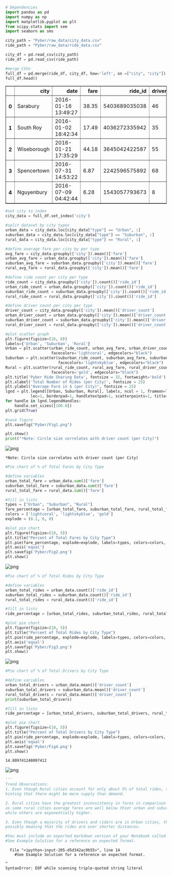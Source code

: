 

```python
# Dependencies
import pandas as pd
import numpy as np
import matplotlib.pyplot as plt
from scipy.stats import sem
import seaborn as sms

city_path = "Pyber/raw_data/city_data.csv"
ride_path = "Pyber/raw_data/ride_data.csv"

city_df = pd.read_csv(city_path)
ride_df = pd.read_csv(ride_path)
```


```python
#merge CSVs
full_df = pd.merge(ride_df, city_df, how='left', on =["city", "city"])
full_df.head()
```




<div>
<style scoped>
    .dataframe tbody tr th:only-of-type {
        vertical-align: middle;
    }

    .dataframe tbody tr th {
        vertical-align: top;
    }

    .dataframe thead th {
        text-align: right;
    }
</style>
<table border="1" class="dataframe">
  <thead>
    <tr style="text-align: right;">
      <th></th>
      <th>city</th>
      <th>date</th>
      <th>fare</th>
      <th>ride_id</th>
      <th>driver_count</th>
      <th>type</th>
    </tr>
  </thead>
  <tbody>
    <tr>
      <th>0</th>
      <td>Sarabury</td>
      <td>2016-01-16 13:49:27</td>
      <td>38.35</td>
      <td>5403689035038</td>
      <td>46</td>
      <td>Urban</td>
    </tr>
    <tr>
      <th>1</th>
      <td>South Roy</td>
      <td>2016-01-02 18:42:34</td>
      <td>17.49</td>
      <td>4036272335942</td>
      <td>35</td>
      <td>Urban</td>
    </tr>
    <tr>
      <th>2</th>
      <td>Wiseborough</td>
      <td>2016-01-21 17:35:29</td>
      <td>44.18</td>
      <td>3645042422587</td>
      <td>55</td>
      <td>Urban</td>
    </tr>
    <tr>
      <th>3</th>
      <td>Spencertown</td>
      <td>2016-07-31 14:53:22</td>
      <td>6.87</td>
      <td>2242596575892</td>
      <td>68</td>
      <td>Urban</td>
    </tr>
    <tr>
      <th>4</th>
      <td>Nguyenbury</td>
      <td>2016-07-09 04:42:44</td>
      <td>6.28</td>
      <td>1543057793673</td>
      <td>8</td>
      <td>Urban</td>
    </tr>
  </tbody>
</table>
</div>




```python
#set city to index
city_data = full_df.set_index('city')

#split dataset by city types
urban_data = city_data.loc[city_data["type"] == "Urban", :]
suburban_data = city_data.loc[city_data["type"] == "Suburban", :]
rural_data = city_data.loc[city_data["type"] == "Rural", :]

#define average fare per city by per type
avg_fare = city_data.groupby(['city']).mean()['fare']
urban_avg_fare = urban_data.groupby(['city']).mean()['fare']
suburban_avg_fare = suburban_data.groupby(['city']).mean()['fare']
rural_avg_fare = rural_data.groupby(['city']).mean()['fare']

#define ride count per city per type
ride_count = city_data.groupby(['city']).count()['ride_id']
urban_ride_count = urban_data.groupby(['city']).count()['ride_id']
suburban_ride_count = suburban_data.groupby(['city']).count()['ride_id']
rural_ride_count = rural_data.groupby(['city']).count()['ride_id']

#define driver count per city per type
driver_count = city_data.groupby(['city']).mean()['driver_count']
urban_driver_count = urban_data.groupby(['city']).mean()['driver_count']
suburban_driver_count = suburban_data.groupby(['city']).mean()['driver_count']
rural_driver_count = rural_data.groupby(['city']).mean()['driver_count']
```


```python
#plot scatter graph
plt.figure(figsize=(16, 8))
labels={'Urban', 'Suburban', 'Rural'}
Urban = plt.scatter(urban_ride_count, urban_avg_fare, urban_driver_count*40, alpha=0.5, 
                    facecolors='lightcoral', edgecolors="black")
Suburban = plt.scatter(suburban_ride_count, suburban_avg_fare, suburban_driver_count*40, alpha=0.9, 
                       facecolors='lightskyblue', edgecolors="black")
Rural = plt.scatter(rural_ride_count, rural_avg_fare, rural_driver_count*40, alpha=0.7, 
                    facecolors='gold', edgecolors="black")
plt.title('Pyber Ride Sharing Data', fontsize = 32, fontweight='bold')
plt.xlabel('Total Number of Rides (per City)', fontsize = 25)
plt.ylabel("Average Fare in $ (per City)", fontsize = 25)
lgnd = plt.legend([Urban, Suburban, Rural], labels, ncol = 1, frameon=True, fontsize=12, handlelength=3, 
           loc=1, borderpad=1, handletextpad=1, scatterpoints=1, title="City Types")
for handle in lgnd.legendHandles:
    handle.set_sizes([100.0])
plt.grid(True)

#save figure
plt.savefig("Pyber/Fig1.png")

plt.show()
print("*Note: Circle size correlates with driver count (per City)")
```


![png](output_3_0.png)


    *Note: Circle size correlates with driver count (per City)
    


```python
#Pie chart of % of Total Fares by City Type

#define variables
urban_total_fare = urban_data.sum()['fare']
suburban_total_fare = suburban_data.sum()['fare']
rural_total_fare = rural_data.sum()['fare']

#fill in lists
types = ["Urban", "Suburban", "Rural"]
fare_percentage = [urban_total_fare, suburban_total_fare, rural_total_fare]
colors = ['lightcoral', 'lightskyblue', 'gold']
explode = (0.1, 0, 0)

#plot pie chart
plt.figure(figsize=(10, 5))
plt.title("Percent of Total Fares by City Type")
plt.pie(fare_percentage, explode=explode, labels=types, colors=colors, autopct="%1.1f%%", shadow=True, startangle=220)
plt.axis('equal')
plt.savefig('Pyber/Fig2.png')
plt.show()
```


![png](output_4_0.png)



```python
#Pie chart of % of Total Rides by City Type

#define variables
urban_total_rides = urban_data.count()['ride_id']
suburban_total_rides = suburban_data.count()['ride_id']
rural_total_rides = rural_data.count()['ride_id']

#fill in lists
ride_percentage = [urban_total_rides, suburban_total_rides, rural_total_rides]

#plot pie chart
plt.figure(figsize=(10, 5))
plt.title("Percent of Total Rides by City Type")
plt.pie(ride_percentage, explode=explode, labels=types, colors=colors, autopct="%1.1f%%", shadow=True, startangle=220)
plt.axis('equal')
plt.savefig('Pyber/Fig3.png')
plt.show()
```


![png](output_5_0.png)



```python
#Pie chart of % of Total Drivers by City Type

#define variables
urban_total_drivers = urban_data.mean()['driver_count']
suburban_total_drivers = suburban_data.mean()['driver_count']
rural_total_drivers = rural_data.mean()['driver_count']
print(suburban_total_drivers)

#fill in lists
ride_percentage = [urban_total_drivers, suburban_total_drivers, rural_total_drivers]

#plot pie chart
plt.figure(figsize=(10, 5))
plt.title("Percent of Total Drivers by City Type")
plt.pie(ride_percentage, explode=explode, labels=types, colors=colors, autopct="%1.1f%%", shadow=True, startangle=220)
plt.axis('equal')
plt.savefig('Pyber/Fig4.png')
plt.show()
```

    14.809741248097412
    


![png](output_6_1.png)



```python
'''
Trend Observations:
1. Even though Rural cities account for only about 5% of total rides, they have almost 10% of total drivers, 
hinting that there might be more supply than demand. 

2. Rural cities have the greatest inconsistency in fares in comparison with urban and suburban, 
as some rural cities average fares are well below thier urban and suburban counterparts, 
while others are exponentially higher. 

3. Even though a majority of drivers and riders are in Urban cities, the average fares are lower than the other two types,
possibly meaning that the rides are over shorter distances. 

#You must include an exported markdown version of your Notebook called  README.md in your GitHub repository.
#See Example Solution for a reference on expected format.
```


      File "<ipython-input-205-d5d342ac9b55>", line 14
        #See Example Solution for a reference on expected format.
                                                                 
    ^
    SyntaxError: EOF while scanning triple-quoted string literal
    

